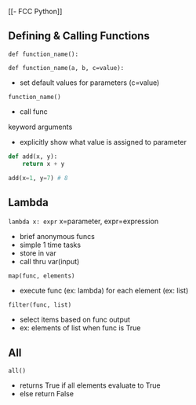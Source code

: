  [[- FCC Python]]
## Defining & Calling Functions

`def function_name():`

`def function_name(a, b, c=value):`
- set default values for parameters (c=value)

`function_name()`
- call func

keyword arguments
- explicitly show what value is assigned to parameter

```python
def add(x, y):
	return x + y

add(x=1, y=7) # 8
```
## Lambda

`lambda x: expr`
	x=parameter, expr=expression
- brief anonymous funcs
- simple 1 time tasks
- store in var
- call thru var(input)

`map(func, elements)`
- execute func (ex: lambda) for each element (ex: list)

`filter(func, list)`
- select items based on func output
- ex: elements of list when func is True

## All

`all()`
- returns True if all elements evaluate to True
- else return False
